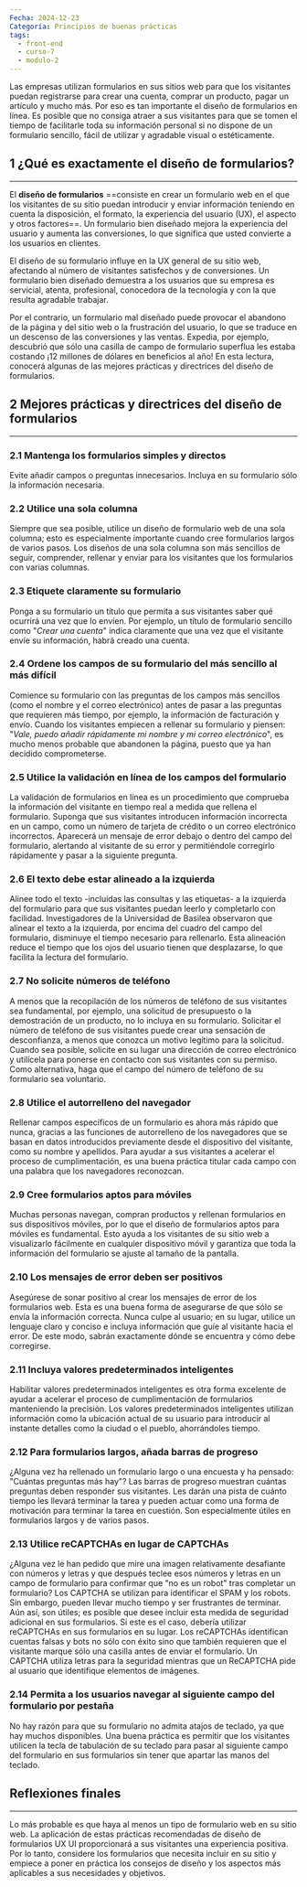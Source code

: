 ```yaml
---
Fecha: 2024-12-23
Categoría: Principios de buenas prácticas
tags:
  - front-end
  - curso-7
  - modulo-2
---
```

Las empresas utilizan formularios en sus sitios web para que los visitantes puedan registrarse para crear una cuenta, comprar un producto, pagar un artículo y mucho más. Por eso es tan importante el diseño de formularios en línea. Es posible que no consiga atraer a sus visitantes para que se tomen el tiempo de facilitarle toda su información personal si no dispone de un formulario sencillo, fácil de utilizar y agradable visual o estéticamente.

## **1 ¿Qué es exactamente el diseño de formularios?**
---
El **diseño de formularios** ==consiste en crear un formulario web en el que los visitantes de su sitio puedan introducir y enviar información teniendo en cuenta la disposición, el formato, la experiencia del usuario (UX), el aspecto y otros factores==. Un formulario bien diseñado mejora la experiencia del usuario y aumenta las conversiones, lo que significa que usted convierte a los usuarios en clientes.

El diseño de su formulario influye en la UX general de su sitio web, afectando al número de visitantes satisfechos y de conversiones. Un formulario bien diseñado demuestra a los usuarios que su empresa es servicial, atenta, profesional, conocedora de la tecnología y con la que resulta agradable trabajar.

Por el contrario, un formulario mal diseñado puede provocar el abandono de la página y del sitio web o la frustración del usuario, lo que se traduce en un descenso de las conversiones y las ventas. Expedia, por ejemplo, descubrió que sólo una casilla de campo de formulario superflua les estaba costando ¡12 millones de dólares en beneficios al año! En esta lectura, conocerá algunas de las mejores prácticas y directrices del diseño de formularios.

## **2 Mejores prácticas y directrices del diseño de formularios**
---
### **2.1 Mantenga los formularios simples y directos**

Evite añadir campos o preguntas innecesarios. Incluya en su formulario sólo la información necesaria.

### **2.2 Utilice una sola columna**

Siempre que sea posible, utilice un diseño de formulario web de una sola columna; esto es especialmente importante cuando cree formularios largos de varios pasos. Los diseños de una sola columna son más sencillos de seguir, comprender, rellenar y enviar para los visitantes que los formularios con varias columnas.

### **2.3 Etiquete claramente su formulario**

Ponga a su formulario un título que permita a sus visitantes saber qué ocurrirá una vez que lo envíen. Por ejemplo, un título de formulario sencillo como "*Crear una cuenta*" indica claramente que una vez que el visitante envíe su información, habrá creado una cuenta.

### **2.4 Ordene los campos de su formulario del más sencillo al más difícil**

Comience su formulario con las preguntas de los campos más sencillos (como el nombre y el correo electrónico) antes de pasar a las preguntas que requieren más tiempo, por ejemplo, la información de facturación y envío. Cuando los visitantes empiecen a rellenar su formulario y piensen: "*Vale, puedo añadir rápidamente mi nombre y mi correo electrónico*", es mucho menos probable que abandonen la página, puesto que ya han decidido comprometerse.

### **2.5 Utilice la validación en línea de los campos del formulario**

La validación de formularios en línea es un procedimiento que comprueba la información del visitante en tiempo real a medida que rellena el formulario. Suponga que sus visitantes introducen información incorrecta en un campo, como un número de tarjeta de crédito o un correo electrónico incorrectos. Aparecerá un mensaje de error debajo o dentro del campo del formulario, alertando al visitante de su error y permitiéndole corregirlo rápidamente y pasar a la siguiente pregunta.

### **2.6 El texto debe estar alineado a la izquierda**

Alinee todo el texto -incluidas las consultas y las etiquetas- a la izquierda del formulario para que sus visitantes puedan leerlo y completarlo con facilidad. Investigadores de la Universidad de Basilea observaron que alinear el texto a la izquierda, por encima del cuadro del campo del formulario, disminuye el tiempo necesario para rellenarlo. Esta alineación reduce el tiempo que los ojos del usuario tienen que desplazarse, lo que facilita la lectura del formulario.

### **2.7 No solicite números de teléfono**

A menos que la recopilación de los números de teléfono de sus visitantes sea fundamental, por ejemplo, una solicitud de presupuesto o la demostración de un producto, no lo incluya en su formulario. Solicitar el número de teléfono de sus visitantes puede crear una sensación de desconfianza, a menos que conozca un motivo legítimo para la solicitud. Cuando sea posible, solicite en su lugar una dirección de correo electrónico y utilícela para ponerse en contacto con sus visitantes con su permiso. Como alternativa, haga que el campo del número de teléfono de su formulario sea voluntario.

### **2.8 Utilice el autorrelleno del navegador**

Rellenar campos específicos de un formulario es ahora más rápido que nunca, gracias a las funciones de autorrelleno de los navegadores que se basan en datos introducidos previamente desde el dispositivo del visitante, como su nombre y apellidos. Para ayudar a sus visitantes a acelerar el proceso de cumplimentación, es una buena práctica titular cada campo con una palabra que los navegadores reconozcan.

### **2.9 Cree formularios aptos para móviles**

Muchas personas navegan, compran productos y rellenan formularios en sus dispositivos móviles, por lo que el diseño de formularios aptos para móviles es fundamental. Esto ayuda a los visitantes de su sitio web a visualizarlo fácilmente en cualquier dispositivo móvil y garantiza que toda la información del formulario se ajuste al tamaño de la pantalla.

### **2.10 Los mensajes de error deben ser positivos**

Asegúrese de sonar positivo al crear los mensajes de error de los formularios web. Esta es una buena forma de asegurarse de que sólo se envía la información correcta. Nunca culpe al usuario; en su lugar, utilice un lenguaje claro y conciso e incluya información que guíe al visitante hacia el error. De este modo, sabrán exactamente dónde se encuentra y cómo debe corregirse.

### **2.11 Incluya valores predeterminados inteligentes**

Habilitar valores predeterminados inteligentes es otra forma excelente de ayudar a acelerar el proceso de cumplimentación de formularios manteniendo la precisión. Los valores predeterminados inteligentes utilizan información como la ubicación actual de su usuario para introducir al instante detalles como la ciudad o el pueblo, ahorrándoles tiempo.

### **2.12 Para formularios largos, añada barras de progreso**

¿Alguna vez ha rellenado un formulario largo o una encuesta y ha pensado: "Cuántas preguntas más hay"? Las barras de progreso muestran cuántas preguntas deben responder sus visitantes. Les darán una pista de cuánto tiempo les llevará terminar la tarea y pueden actuar como una forma de motivación para terminar la tarea en cuestión. Son especialmente útiles en formularios largos y de varios pasos.

### **2.13 Utilice reCAPTCHAs en lugar de CAPTCHAs**

¿Alguna vez le han pedido que mire una imagen relativamente desafiante con números y letras y que después teclee esos números y letras en un campo de formulario para confirmar que "no es un robot" tras completar un formulario? Los CAPTCHA se utilizan para identificar el SPAM y los robots. Sin embargo, pueden llevar mucho tiempo y ser frustrantes de terminar. Aún así, son útiles; es posible que desee incluir esta medida de seguridad adicional en sus formularios. Si este es el caso, debería utilizar reCAPTCHAs en sus formularios en su lugar. Los reCAPTCHAs identifican cuentas falsas y bots no sólo con éxito sino que también requieren que el visitante marque sólo una casilla antes de enviar el formulario. Un CAPTCHA utiliza letras para la seguridad mientras que un ReCAPTCHA pide al usuario que identifique elementos de imágenes.

### **2.14 Permita a los usuarios navegar al siguiente campo del formulario por pestaña**

No hay razón para que su formulario no admita atajos de teclado, ya que hay muchos disponibles. Una buena práctica es permitir que los visitantes utilicen la tecla de tabulación de su teclado para pasar al siguiente campo del formulario en sus formularios sin tener que apartar las manos del teclado.

## **Reflexiones finales**
---
Lo más probable es que haya al menos un tipo de formulario web en su sitio web. La aplicación de estas prácticas recomendadas de diseño de formularios UX UI proporcionará a sus visitantes una experiencia positiva. Por lo tanto, considere los formularios que necesita incluir en su sitio y empiece a poner en práctica los consejos de diseño y los aspectos más aplicables a sus necesidades y objetivos.